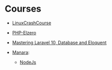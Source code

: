 # Courses

- [LinuxCrashCourse](./LinuxCrashCourse.md)
- [PHP-Elzero](./PHP-Elzero.md)
- [Mastering Laravel 10, Database and Eloquent](./Mastering_Laravel_10_Database_and_Eloquent/index.md)

- [Manara](./Manara/index.md):
  - [NodeJs](./Manara/NodeJs.md)
